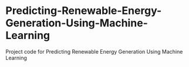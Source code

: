 # Predicting-Renewable-Energy-Generation-Using-Machine-Learning
Project code for Predicting Renewable Energy Generation Using Machine Learning
